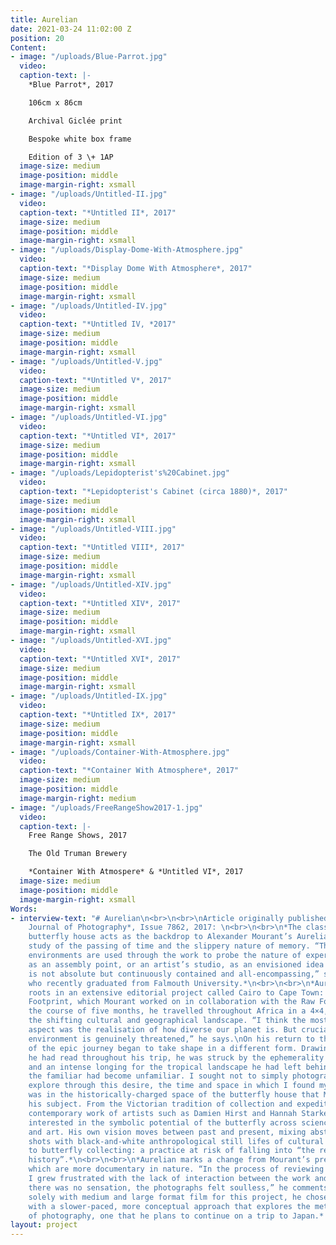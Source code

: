 ```yaml
---
title: Aurelian
date: 2021-03-24 11:02:00 Z
position: 20
Content:
- image: "/uploads/Blue-Parrot.jpg"
  video: 
  caption-text: |-
    *Blue Parrot*, 2017

    106cm x 86cm

    Archival Giclée print

    Bespoke white box frame

    Edition of 3 \+ 1AP
  image-size: medium
  image-position: middle
  image-margin-right: xsmall
- image: "/uploads/Untitled-II.jpg"
  video: 
  caption-text: "*Untitled II*, 2017"
  image-size: medium
  image-position: middle
  image-margin-right: xsmall
- image: "/uploads/Display-Dome-With-Atmosphere.jpg"
  video: 
  caption-text: "*Display Dome With Atmosphere*, 2017"
  image-size: medium
  image-position: middle
  image-margin-right: xsmall
- image: "/uploads/Untitled-IV.jpg"
  video: 
  caption-text: "*Untitled IV, *2017"
  image-size: medium
  image-position: middle
  image-margin-right: xsmall
- image: "/uploads/Untitled-V.jpg"
  video: 
  caption-text: "*Untitled V*, 2017"
  image-size: medium
  image-position: middle
  image-margin-right: xsmall
- image: "/uploads/Untitled-VI.jpg"
  video: 
  caption-text: "*Untitled VI*, 2017"
  image-size: medium
  image-position: middle
  image-margin-right: xsmall
- image: "/uploads/Lepidopterist's%20Cabinet.jpg"
  video: 
  caption-text: "*Lepidopterist's Cabinet (circa 1880)*, 2017"
  image-size: medium
  image-position: middle
  image-margin-right: xsmall
- image: "/uploads/Untitled-VIII.jpg"
  video: 
  caption-text: "*Untitled VIII*, 2017"
  image-size: medium
  image-position: middle
  image-margin-right: xsmall
- image: "/uploads/Untitled-XIV.jpg"
  video: 
  caption-text: "*Untitled XIV*, 2017"
  image-size: medium
  image-position: middle
  image-margin-right: xsmall
- image: "/uploads/Untitled-XVI.jpg"
  video: 
  caption-text: "*Untitled XVI*, 2017"
  image-size: medium
  image-position: middle
  image-margin-right: xsmall
- image: "/uploads/Untitled-IX.jpg"
  video: 
  caption-text: "*Untitled IX*, 2017"
  image-size: medium
  image-position: middle
  image-margin-right: xsmall
- image: "/uploads/Container-With-Atmosphere.jpg"
  video: 
  caption-text: "*Container With Atmosphere*, 2017"
  image-size: medium
  image-position: middle
  image-margin-right: medium
- image: "/uploads/FreeRangeShow2017-1.jpg"
  video: 
  caption-text: |-
    Free Range Shows, 2017

    The Old Truman Brewery

    *Container With Atmospere* & *Untitled VI*, 2017
  image-size: medium
  image-position: middle
  image-margin-right: xsmall
Words:
- interview-text: "# Aurelian\n<br>\n<br>\nArticle originally published in *British
    Journal of Photography*, Issue 7862, 2017: \n<br>\n<br>\n*The classic British
    butterfly house acts as the backdrop to Alexander Mourant’s Aurelian, an evocative
    study of the passing of time and the slippery nature of memory. “These hot, artificial
    environments are used through the work to probe the nature of experience, such
    as an assembly point, or an artist’s studio, as an envisioned idea where time
    is not absolute but continuously contained and all-encompassing,” says the 23-year-old,
    who recently graduated from Falmouth University.*\n<br>\n<br>\n*Aurelian has its
    roots in an extensive editorial project called Cairo to Cape Town: Africa’s Plastic
    Footprint, which Mourant worked on in collaboration with the Raw Foundation. Over
    the course of five months, he travelled throughout Africa in a 4×4, documenting
    the shifting cultural and geographical landscape. “I think the most inspiring
    aspect was the realisation of how diverse our planet is. But crucially, how the
    environment is genuinely threatened,” he says.\nOn his return to the UK, the experience
    of the epic journey began to take shape in a different form. Drawing on the literature
    he had read throughout his trip, he was struck by the ephemerality of his memories
    and an intense longing for the tropical landscape he had left behind. “Since returning,
    the familiar had become unfamiliar. I sought not to simply photograph, but to
    explore through this desire, the time and space in which I found myself,” he explains.*\n<br>\n<br>\n*It
    was in the historically-charged space of the butterfly house that Mourant found
    his subject. From the Victorian tradition of collection and expedition to the
    contemporary work of artists such as Damien Hirst and Hannah Starkey, he became
    interested in the symbolic potential of the butterfly across science, literature
    and art. His own vision moves between past and present, mixing abstract interior
    shots with black-and-white anthropological still lifes of cultural objects related
    to butterfly collecting: a practice at risk of falling into “the recesses of our
    history”.*\n<br>\n<br>\n*Aurelian marks a change from Mourant’s previous projects,
    which are more documentary in nature. “In the process of reviewing my recent photographs,
    I grew frustrated with the lack of interaction between the work and the viewers;
    there was no sensation, the photographs felt soulless,” he comments.\nWorking
    solely with medium and large format film for this project, he chose to experiment
    with a slower-paced, more conceptual approach that explores the metaphysical qualities
    of photography, one that he plans to continue on a trip to Japan.* - Sophie Wright"
layout: project
---
```


